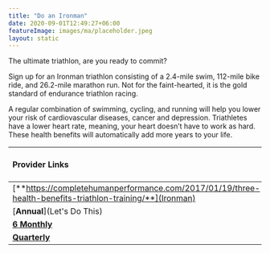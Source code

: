 ```yaml
---
title: "Do an Ironman"
date: 2020-09-01T12:49:27+06:00
featureImage: images/ma/placeholder.jpeg
layout: static
---
```


The ultimate triathlon, are you ready to commit?

Sign up for an Ironman triathlon consisting of a 2.4-mile swim, 112-mile bike ride, and 26.2-mile marathon run. Not for the faint-hearted, it is the gold standard of endurance triathlon racing.

A regular combination of swimming, cycling, and running will help you lower your risk of cardiovascular diseases, cancer and depression. Triathletes have a lower heart rate, meaning, your heart doesn’t have to work as hard. These health benefits will automatically add more years to your life.

| Provider Links      | Free or Paid  |  
| :-----------          | :--------------:      |  
| [**https://completehumanperformance.com/2017/01/19/three-health-benefits-triathlon-training/**](Ironman) | Online | 
| [**Annual**](Let's Do This) | Online | 
| [**6 Monthly**](Active) | Online | 
| [**Quarterly**](Triathlete) | Online | 
  

<br/><br/>







